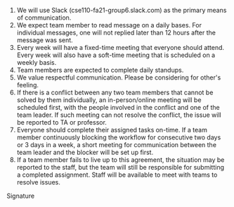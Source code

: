 1. We will use Slack (cse110-fa21-group6.slack.com) as the primary means of communication.
2. We expect team member to read message on a daily bases. For individual messages, one will not replied later than 12 hours after the message was sent.
3. Every week will have a fixed-time meeting that everyone should attend. Every week will also have a soft-time meeting that is scheduled on a weekly basis.
4. Team members are expected to complete daily standups. 
5. We value respectful communication. Please be considering for other's feeling.
6. If there is a conflict between any two team members that cannot be solved by them individually, an in-person/online meeting will be scheduled first, with the people involved in the conflict and one of the team leader. If such meeting can not resolve the conflict, the issue will be reported to TA or professor.
7. Everyone should complete their assigned tasks on-time. If a team member continuously blocking the workflow for consecutive two days or 3 days in a week, a short meeting for communication between the team leader and the blocker will be set up first. 
8. If a team member fails to live up to this agreement, the situation may be reported to the staff, but the team will still be responsible for submitting a completed assignment. Staff will be available to meet with teams to resolve issues.

Signature

